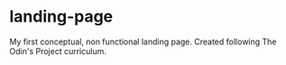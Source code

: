 # landing-page
My first conceptual, non functional landing page. Created following The Odin's Project curriculum.
